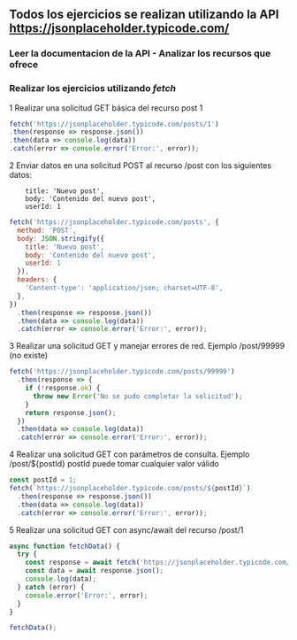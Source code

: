 ## Todos los ejercicios se realizan utilizando la API https://jsonplaceholder.typicode.com/
### Leer la documentacion de la API - Analizar los recursos que ofrece
### Realizar los ejercicios utilizando *fetch*

1 Realizar una solicitud GET básica del recurso post 1
   
   ```js
   fetch('https://jsonplaceholder.typicode.com/posts/1')
  .then(response => response.json())
  .then(data => console.log(data))
  .catch(error => console.error('Error:', error));
   ```
2 Enviar datos en una solicitud POST al recurso /post con los siguientes datos:
```
    title: 'Nuevo post',
    body: 'Contenido del nuevo post',
    userId: 1
```
```js
fetch('https://jsonplaceholder.typicode.com/posts', {
  method: 'POST',
  body: JSON.stringify({
    title: 'Nuevo post',
    body: 'Contenido del nuevo post',
    userId: 1
  }),
  headers: {
    'Content-type': 'application/json; charset=UTF-8',
  },
})
  .then(response => response.json())
  .then(data => console.log(data))
  .catch(error => console.error('Error:', error));
```
3 Realizar una solicitud GET y manejar errores de red. Ejemplo /post/99999 (no existe)
```js
fetch('https://jsonplaceholder.typicode.com/posts/99999')
  .then(response => {
    if (!response.ok) {
      throw new Error('No se pudo completar la solicitud');
    }
    return response.json();
  })
  .then(data => console.log(data))
  .catch(error => console.error('Error:', error));
```
4 Realizar una solicitud GET con parámetros de consulta. Ejemplo /post/${postId} postId puede tomar cualquier valor válido
```js
const postId = 1;
fetch(`https://jsonplaceholder.typicode.com/posts/${postId}`)
  .then(response => response.json())
  .then(data => console.log(data))
  .catch(error => console.error('Error:', error));
```
5 Realizar una solicitud GET con async/await del recurso /post/1
```js
async function fetchData() {
  try {
    const response = await fetch('https://jsonplaceholder.typicode.com/posts/1');
    const data = await response.json();
    console.log(data);
  } catch (error) {
    console.error('Error:', error);
  }
}

fetchData();
```   





